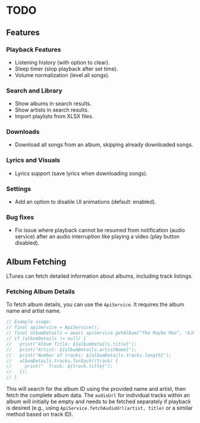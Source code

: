 # TODO

## Features

### Playback Features
- Listening history (with option to clear).
- Sleep timer (stop playback after set time).
- Volume normalization (level all songs).

### Search and Library
- Show albums in search results.
- Show artists in search results.
- Import playlists from XLSX files.

### Downloads
- Download all songs from an album, skipping already downloaded songs.

### Lyrics and Visuals
- Lyrics support (save lyrics when downloading songs).

### Settings
- Add an option to disable UI animations (default: enabled).

### Bug fixes
- Fix issue where playback cannot be resumed from notification (audio service) after an audio interruption like playing a video (play button disabled).

## Album Fetching

LTunes can fetch detailed information about albums, including track listings.

### Fetching Album Details

To fetch album details, you can use the `ApiService`. It requires the album name and artist name.

```dart
// Example usage:
// final apiService = ApiService();
// final albumDetails = await apiService.getAlbum("The Maybe Man", "AJR");
// if (albumDetails != null) {
//   print("Album Title: ${albumDetails.title}");
//   print("Artist: ${albumDetails.artistName}");
//   print("Number of tracks: ${albumDetails.tracks.length}");
//   albumDetails.tracks.forEach((track) {
//     print("  Track: ${track.title}");
//   });
// }
```

This will search for the album ID using the provided name and artist, then fetch the complete album data. The `audioUrl` for individual tracks within an album will initially be empty and needs to be fetched separately if playback is desired (e.g., using `ApiService.fetchAudioUrl(artist, title)` or a similar method based on track ID).
